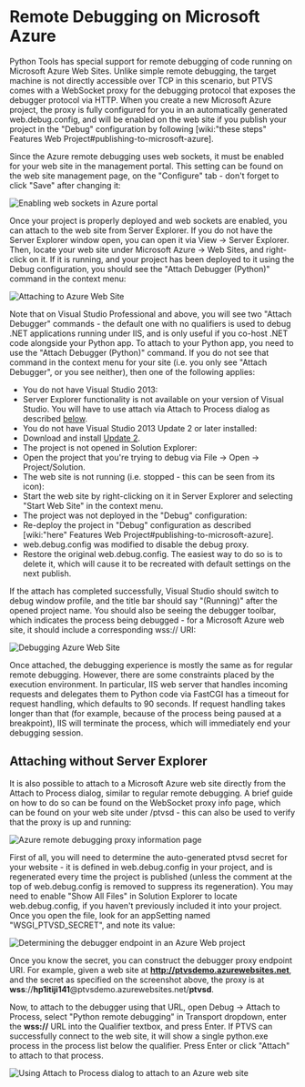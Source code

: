 ﻿Remote Debugging on Microsoft Azure
===================================

Python Tools has special support for remote debugging of code running on Microsoft Azure Web Sites. Unlike simple remote debugging, the target machine is not directly accessible over TCP in this scenario, but PTVS comes with a WebSocket proxy for the debugging protocol that exposes the debugger protocol via HTTP. When you create a new Microsoft Azure project, the proxy is fully configured for you in an automatically generated web.debug.config, and will be enabled on the web site if you publish your project in the "Debug" configuration by following [wiki:"these steps" Features Web Project#publishing-to-microsoft-azure].

Since the Azure remote debugging uses web sockets, it must be enabled for your web site in the management portal. This setting can be found on the web site management page, on the "Configure" tab - don't forget to click "Save" after changing it:

![Enabling web sockets in Azure portal](Images/AzureRemoteDebuggingEnableWebSockets.png)

Once your project is properly deployed and web sockets are enabled, you can attach to the web site from Server Explorer. If you do not have the Server Explorer window open, you can open it via <span class="menu">View</span> → <span class="menu">Server Explorer</span>. Then, locate your web site under Microsoft Azure → Web Sites, and right-click on it. If it is running, and your project has been deployed to it using the Debug configuration, you should see the "Attach Debugger (Python)" command in the context menu:

![Attaching to Azure Web Site](Images/AzureRemoteDebuggingWebSiteAttach.png)

Note that on Visual Studio Professional and above, you will see two "Attach Debugger" commands - the default one with no qualifiers is used to debug .NET applications running under IIS, and is only useful if you co-host .NET code alongside your Python app. To attach to your Python app, you need to use the "Attach Debugger (Python)" command. If you do not see that command in the context menu for your site (i.e. you only see "Attach Debugger", or you see neither), then one of the following applies:

* You do not have Visual Studio 2013:
 * Server Explorer functionality is not available on your version of Visual Studio. You will have to use attach via Attach to Process dialog as described [below](#attaching-without-server-explorer).
* You do not have Visual Studio 2013 Update 2 or later installed:
 * Download and install [Update 2](http://www.microsoft.com/en-us/download/details.aspx?id=42666). 
* The project is not opened in Solution Explorer:
 * Open the project that you're trying to debug via File → Open → Project/Solution.
* The web site is not running (i.e. stopped - this can be seen from its icon):
 * Start the web site by right-clicking on it in Server Explorer and selecting "Start Web Site" in the context menu.
* The project was not deployed in the "Debug" configuration:
 * Re-deploy the project in "Debug" configuration as described [wiki:"here" Features Web Project#publishing-to-microsoft-azure].
* web.debug.config was modified to disable the debug proxy.
 * Restore the original web.debug.config. The easiest way to do so is to delete it, which will cause it to be recreated with default settings on the next publish.

If the attach has completed successfully, Visual Studio should switch to debug window profile, and the title bar should say "(Running)" after the opened project name. You should also be seeing the debugger toolbar, which indicates the process being debugged - for a Microsoft Azure web site, it should include a corresponding wss:// URI:

![Debugging Azure Web Site](Images/AzureRemoteDebuggingAttached.png)

Once attached, the debugging experience is mostly the same as for regular remote debugging. However, there are some constraints placed by the execution environment. In particular, IIS web server that handles incoming requests and delegates them to Python code via FastCGI has a timeout for request handling, which defaults to 90 seconds. If request handling takes longer than that (for example, because of the process being paused at a breakpoint), IIS will terminate the process, which will immediately end your debugging session. 


## Attaching without Server Explorer

It is also possible to attach to a Microsoft Azure web site directly from the Attach to Process dialog, similar to regular remote debugging. A brief guide on how to do so can be found on the WebSocket proxy info page, which can be found on your web site under /ptvsd - this can also be used to verify that the proxy is up and running:

![Azure remote debugging proxy information page](Images/AzureRemoteDebuggingProxyInfoPage.png)

First of all, you will need to determine the auto-generated ptvsd secret for your website - it is defined in web.debug.config in your project, and is regenerated every time the project is published (unless the comment at the top of web.debug.config is removed to suppress its regeneration). You may need to enable "Show All Files" in Solution Explorer to locate web.debug.config, if you haven't previously included it into your project. Once you open the file, look for an appSetting named "WSGI_PTVSD_SECRET", and note its value:

![Determining the debugger endpoint in an Azure Web project](Images/AzureRemoteDebuggingSecret.png)

Once you know the secret, you can construct the debugger proxy endpoint URI. For example, given a web site at **http://ptvsdemo.azurewebsites.net**, and the secret as specified on the screenshot above, the proxy is at **wss**://**hp1itiji141**@ptvsdemo.azurewebsites.net/**ptvsd**.  

Now, to attach to the debugger using that URL, open Debug → Attach to Process, select "Python remote debugging" in Transport dropdown, enter the **wss://** URL into the Qualifier textbox, and press Enter. If PTVS can successfully connect to the web site, it will show a single python.exe process in the process list below the qualifier. Press Enter or click "Attach" to attach to that process.

![Using Attach to Process dialog to attach to an Azure web site](Images/AzureRemoteDebuggingManualAttach.png)
